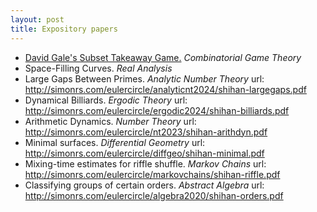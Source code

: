 ```yaml
---
layout: post
title: Expository papers
---
```

- [David Gale's Subset Takeaway Game.](http://simonrs.com/eulercircle/cgt2024/shihan-subset.pdf) *Combinatorial Game Theory*
- <a href="http://simonrs.com/eulercircle/cgt2024/shihan-subset.pdf" style="text-decoration:none">Space-Filling Curves</a>. *Real Analysis*
- Large Gaps Between Primes. *Analytic Number Theory*
  url: http://simonrs.com/eulercircle/analyticnt2024/shihan-largegaps.pdf
- Dynamical Billiards. *Ergodic Theory*
  url: http://simonrs.com/eulercircle/ergodic2024/shihan-billiards.pdf
- Arithmetic Dynamics. *Number Theory*
  url: http://simonrs.com/eulercircle/nt2023/shihan-arithdyn.pdf
- Minimal surfaces. *Differential Geometry*
  url: http://simonrs.com/eulercircle/diffgeo/shihan-minimal.pdf
- Mixing-time estimates for riffle shuffle. *Markov Chains*
  url: http://simonrs.com/eulercircle/markovchains/shihan-riffle.pdf
- Classifying groups of certain orders. *Abstract Algebra*
  url: http://simonrs.com/eulercircle/algebra2020/shihan-orders.pdf

